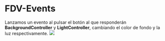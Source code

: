 # FDV-Events
Lanzamos un evento al pulsar el botón al que responderán **BackgroundController** y **LightController**, cambiando el color de fondo y la luz respectivamente.
![](Gif-FDVEve.gif)

